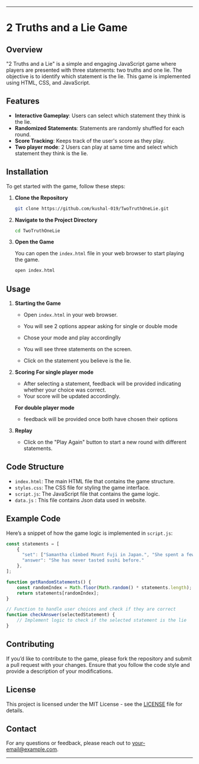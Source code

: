 
---

# 2 Truths and a Lie Game

## Overview

"2 Truths and a Lie" is a simple and engaging JavaScript game where players are presented with three statements: two truths and one lie. The objective is to identify which statement is the lie. This game is implemented using HTML, CSS, and JavaScript.

## Features

- **Interactive Gameplay**: Users can select which statement they think is the lie.
- **Randomized Statements**: Statements are randomly shuffled for each round.
- **Score Tracking**: Keeps track of the user's score as they play.
- **Two player mode**: 2 Users can play at same time and select which statement they think is the lie.

## Installation

To get started with the game, follow these steps:

1. **Clone the Repository**

   ```bash
   git clone https://github.com/kushal-019/TwoTruthOneLie.git
   
   ```

2. **Navigate to the Project Directory**

   ```bash
   cd TwoTruthOneLie
   ```

3. **Open the Game**

   You can open the `index.html` file in your web browser to start playing the game.

   ```bash
   open index.html
   ```

## Usage

1. **Starting the Game**

   - Open `index.html` in your web browser.

   - You will see 2 options appear asking for single or double mode
   - Chose your mode and play accordinglly

   - You will see three statements on the screen.
   - Click on the statement you believe is the lie.


2. **Scoring**
   **For single player mode**
   - After selecting a statement, feedback will be provided indicating whether your choice was correct.
   - Your score will be updated accordingly.

   **For double player mode**
   - feedback will be provided once both have chosen their options

3. **Replay**

   - Click on the "Play Again" button to start a new round with different statements.

## Code Structure

- `index.html`: The main HTML file that contains the game structure.
- `styles.css`: The CSS file for styling the game interface.
- `script.js`: The JavaScript file that contains the game logic.
- `data.js` : This file contains Json data used in website.

## Example Code

Here’s a snippet of how the game logic is implemented in `script.js`:

```javascript
const statements = [
    {
      "set": ["Samantha climbed Mount Fuji in Japan.", "She spent a few days on a remote island in Australia.", "She has never tasted sushi before."],
      "answer": "She has never tasted sushi before."
    },
];

function getRandomStatements() {
    const randomIndex = Math.floor(Math.random() * statements.length);
    return statements[randomIndex];
}

// Function to handle user choices and check if they are correct
function checkAnswer(selectedStatement) {
    // Implement logic to check if the selected statement is the lie
}
```

## Contributing

If you’d like to contribute to the game, please fork the repository and submit a pull request with your changes. Ensure that you follow the code style and provide a description of your modifications.

## License

This project is licensed under the MIT License - see the [LICENSE](LICENSE) file for details.

## Contact

For any questions or feedback, please reach out to [your-email@example.com](mailto:your-kgoel8451@gmail.com).

---